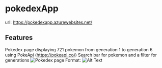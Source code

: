 # pokedexApp

url: https://pokedexapp.azurewebsites.net/

## Features
Pokedex page displaying 721 pokemon from generation 1 to generation 6 using PokeApi (https://pokeapi.co/)
Search bar for pokemon and a filter for generations
![Pokedex page](/images/logo.png)
Format: ![Alt Text](url)
